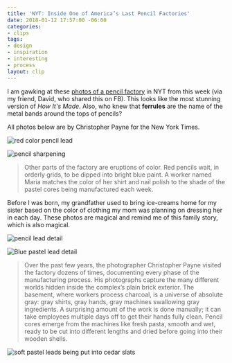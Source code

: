 ```yaml
---
title: 'NYT: Inside One of America’s Last Pencil Factories'
date: 2018-01-12 17:57:00 -06:00
categories:
- clips
tags:
- design
- inspiration
- interesting
- process
layout: clip
---
```


I am gawking at these [photos of a pencil factory](https://www.nytimes.com/2018/01/12/magazine/inside-one-of-americas-last-pencil-factories.html) in NYT from this week (via my friend, David, who shared this on FB). This looks like the most stunning version of *How It's Made*. Also, who knew that **ferrules** are the name of the metal bands around the tops of pencils?

All photos below are by Christopher Payne for the New York Times.

![red color pencil lead](https://static01.nyt.com/images/2018/01/14/magazine/14mag-pencil4/14mag-14pencil-t_CA4-superJumbo.jpg)

![pencil sharpening](https://static01.nyt.com/images/2018/01/14/magazine/14mag-pencil8/14mag-14pencil-t_CA0-superJumbo.jpg)

> Other parts of the factory are eruptions of color. Red pencils wait, in orderly grids, to be dipped into bright blue paint. A worker named Maria matches the color of her shirt and nail polish to the shade of the pastel cores being manufactured each week.

Before I was born, my grandfather used to bring ice-creams home for my sister based on the color of clothing my mom was planning on dressing her in each day. These photos are magical and remind me of this family story, which is also magical.

![pencil lead detail](https://static01.nyt.com/images/2018/01/14/magazine/14mag-pencil6/14mag-14pencil-t_CA2-master1050.jpg)

![Blue pastel lead detail](https://static01.nyt.com/images/2018/01/14/magazine/14mag-pencil3/14mag-pencil3-master1050.jpg)

> Over the past few years, the photographer Christopher Payne visited the factory dozens of times, documenting every phase of the manufacturing process. His photographs capture the many different worlds hidden inside the complex’s plain brick exterior. The basement, where workers process charcoal, is a universe of absolute gray: gray shirts, gray hands, gray machines swallowing gray ingredients. A surprising amount of the work is done manually; it can take employees multiple days off to get their hands fully clean. Pencil cores emerge from the machines like fresh pasta, smooth and wet, ready to be cut into different lengths and dried before going into their wooden shells.

![soft pastel leads being put into cedar slats](https://static01.nyt.com/images/2018/01/14/magazine/14mag-pencil16/14mag-pencil16-superJumbo.jpg)